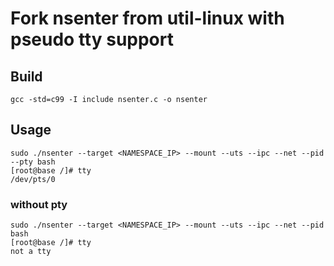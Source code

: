 # Fork nsenter from util-linux with pseudo tty support

## Build

```
gcc -std=c99 -I include nsenter.c -o nsenter
```

## Usage

```
sudo ./nsenter --target <NAMESPACE_IP> --mount --uts --ipc --net --pid --pty bash
[root@base /]# tty
/dev/pts/0
```

### without pty

```
sudo ./nsenter --target <NAMESPACE_IP> --mount --uts --ipc --net --pid bash
[root@base /]# tty
not a tty
```
